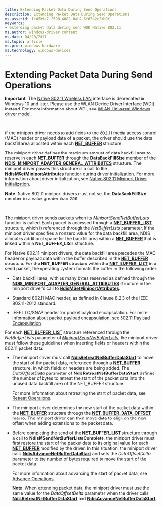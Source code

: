 ```yaml
---
title: Extending Packet Data During Send Operations
description: Extending Packet Data During Send Operations
ms.assetid: fc45b9e7-f598-4082-8ab2-6f65a2c2bb9f
keywords:
- extending packet data during send WDK Native 802.11
ms.author: windows-driver-content
ms.date: 04/20/2017
ms.topic: article
ms.prod: windows-hardware
ms.technology: windows-devices
---
```


# Extending Packet Data During Send Operations


**Important**  The [Native 802.11 Wireless LAN](native-802-11-wireless-lan4.md) interface is deprecated in Windows 10 and later. Please use the WLAN Device Driver Interface (WDI) instead. For more information about WDI, see [WLAN Universal Windows driver model](wifi-universal-driver-model.md).

 

If the miniport driver needs to add fields to the 802.11 media access control (MAC) header or payload data of a packet, the driver should use the data backfill area allocated within each [**NET\_BUFFER**](https://msdn.microsoft.com/library/windows/hardware/ff568376) structure.

The miniport driver defines the maximum amount of data backfill area to reserve in each [**NET\_BUFFER**](https://msdn.microsoft.com/library/windows/hardware/ff568376) through the **DataBackFillSize** member of the [**NDIS\_MINIPORT\_ADAPTER\_GENERAL\_ATTRIBUTES**](https://msdn.microsoft.com/library/windows/hardware/ff565923) structure. The miniport driver passes this structure in a call to the [**NdisMSetMiniportAttributes**](https://msdn.microsoft.com/library/windows/hardware/ff563672) function during driver initialization. For more information about driver initialization, see [Native 802.11 Miniport Driver Initialization](native-802-11-miniport-driver-initialization.md).

**Note**  Native 802.11 miniport drivers must not set the **DataBackFillSize** member to a value greater than 256.

 

The miniport driver sends packets when its [*MiniportSendNetBufferLists*](https://msdn.microsoft.com/library/windows/hardware/ff559440) function is called. Each packet is accessed through a [**NET\_BUFFER\_LIST**](https://msdn.microsoft.com/library/windows/hardware/ff568388) structure, which is referenced through the *NetBufferLists* parameter. If the miniport driver specifies a nonzero value for the data backfill area, NDIS allocates additional space for the backfill area within a [**NET\_BUFFER**](https://msdn.microsoft.com/library/windows/hardware/ff568376) that is linked within a **NET\_BUFFER\_LIST** structure.

For Native 802.11 miniport drivers, the data backfill area precedes the MAC header or payload data within the buffer described in the [**NET\_BUFFER**](https://msdn.microsoft.com/library/windows/hardware/ff568376) structure. For the **NET\_BUFFER** structure within the [**NET\_BUFFER\_LIST**](https://msdn.microsoft.com/library/windows/hardware/ff568388) in a send packet, the operating system formats the buffer in the following order:

-   Data backfill area, with as many bytes reserved as defined through the [**NDIS\_MINIPORT\_ADAPTER\_GENERAL\_ATTRIBUTES**](https://msdn.microsoft.com/library/windows/hardware/ff565923) structure in the miniport driver's call to [**NdisMSetMiniportAttributes**](https://msdn.microsoft.com/library/windows/hardware/ff563672).

-   Standard 802.11 MAC header, as defined in Clause 8.2.3 of the IEEE 802.11-2012 standard.

-   IEEE LLC/SNAP header for packet payload encapsulation. For more information about packet payload encapsulation, see [802.11 Payload Encapsulation](802-11-payload-encapsulation.md).

For each [**NET\_BUFFER\_LIST**](https://msdn.microsoft.com/library/windows/hardware/ff568388) structure referenced through the *NetBufferLists* parameter of [*MiniportSendNetBufferLists*](https://msdn.microsoft.com/library/windows/hardware/ff559440), the miniport driver must follow these guidelines when inserting fields or headers within the 802.11 packet data:

-   The miniport driver must call [**NdisRetreatNetBufferDataStart**](https://msdn.microsoft.com/library/windows/hardware/ff564527) to move the start of the packet data, referenced through a [**NET\_BUFFER**](https://msdn.microsoft.com/library/windows/hardware/ff568376) structure, in which fields or headers are being added. The *DataOffsetDelta* parameter of **NdisRetreatNetBufferDataStart** defines the number of bytes to retreat the start of the packet data into the unused data backfill area of the NET\_BUFFER structure.

    For more information about retreating the start of packet data, see [Retreat Operations](retreat-operations.md).

-   The miniport driver determines the new start of the packet data within the [**NET\_BUFFER**](https://msdn.microsoft.com/library/windows/hardware/ff568376) structure through the [**NET\_BUFFER\_DATA\_OFFSET**](https://msdn.microsoft.com/library/windows/hardware/ff568383) macro. The miniport driver can then move data to align on the new offset when adding extensions to the packet data.

-   Before completing the send of the [**NET\_BUFFER\_LIST**](https://msdn.microsoft.com/library/windows/hardware/ff568388) structure through a call to [**NdisMSendNetBufferListsComplete**](https://msdn.microsoft.com/library/windows/hardware/ff563668), the miniport driver must first restore the start of the packet data to its original value for each [**NET\_BUFFER**](https://msdn.microsoft.com/library/windows/hardware/ff568376) modified by the driver. In this situation, the miniport driver calls [**NdisAdvanceNetBufferDataStart**](https://msdn.microsoft.com/library/windows/hardware/ff560703) and sets the *DataOffsetDelta* parameter to the number of bytes required to move the start of the packet data.

    For more information about advancing the start of packet data, see [Advance Operations](advance-operations.md).

    **Note**  When extending packet data, the miniport driver must use the same value for the *DataOffsetDelta* parameter when the driver calls [**NdisRetreatNetBufferDataStart**](https://msdn.microsoft.com/library/windows/hardware/ff564527) and [**NdisAdvanceNetBufferDataStart**](https://msdn.microsoft.com/library/windows/hardware/ff560703).

     

 

 





